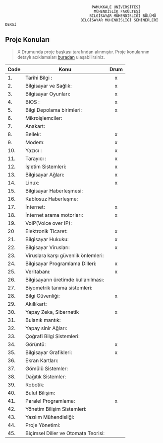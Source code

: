           			           			   PAMUKKALE ÜNİVERSİTESİ
          		 	      			        MÜHENDİSLİK FAKÜLTESİ
          						          BİLGİSAYAR MÜHENDİSLİĞİ BÖLÜMÜ
        						      BİLGİSAYAR MÜHENDİSLİĞİ SEMİNERLERİ DERSİ

## Proje Konuları
>  X Drumunda proje başkası tarafından alınmıştır. Proje konularının detaylı acıklamaları [buradan](https://github.com/PAU-Projects/BMS/tree/master/Liste/img) ulaşabilirsiniz.

|Code|Konu|Drum|
| -------- | -------- |:-----:|
|1. | Tarihi Bilgi :  |x|
|2. |Bilgisayar ve Sağlık: |x|
|3. |Bilgisayar Oyunları: |x|
|4. |BIOS : | x |
|5. |Bilgi Depolama birimleri: | x |
|6. |Mikroişlemciler: | |
|7. |Anakart: | |
|8. |Bellek: | x |
|9. |Modem:  | x |
|10.| Yazıcı : | x |
|11.| Tarayıcı : | x |
|12.| İşletim Sistemleri: | x |
|13.| Bilgisayar Ağları: | x |
|14.| Linux: | x |
|15.| Bilgisayar Haberleşmesi: | |
|16.| Kablosuz Haberleşme: | |
|17.| İnternet: | x |
|18.| İnternet arama motorları: | x |
|19.| VoIP(Voice over IP): | |
|20 | Elektronik Ticaret: | x |
|21.| Bilgisayar Hukuku: | x |
|22.| Bilgisayar Virusları: | x |
|23.| Viruslara karşı güvenlik önlemleri: | |
|24.| Bilgisayar Programlama Dilleri: | x |
|25.| Veritabanı: | x |
|26.| Bilgisayarın üretimde kullanılması: | |
|27.| Biyometrik tanıma sistemleri: | |
|28.| Bilgi Güvenliği: | x |
|29.| Akıllıkart: | |
|30.| Yapay Zeka, Sibernetik | x |
|31.| Bulanık mantık: | |
|32.| Yapay sinir Ağları: | |
|33.| Çoğrafi Bilgi Sistemleri: | |
|34.| Görüntü: | x |
|35.| Bilgisayar Grafikleri: | x |
|36.| Ekran Kartları: | |
|37.| Gömülü Sistemler: | |
|38.| Dağıtık Sistemler: | |
|39.| Robotik: | |
|40.| Bulut Bilişim: | |
|41.| Paralel Programlama: | x |
|42.| Yönetim Bilişim Sistemleri: | |
|43.| Yazılım Mühendisliği: | |
|44.| Proje Yönetimi: | |
|45.| Biçimsel Diller ve Otomata Teorisi: | |

